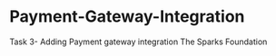 # Payment-Gateway-Integration
Task 3- Adding Payment gateway integration
The Sparks Foundation






